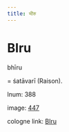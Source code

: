 ```yaml
---
title: भीरु
---
```


# BIru

bhīru  <div n="P" />= śatāvarī (Raison).

lnum: 388

image: [447](https://www.sanskrit-lexicon.uni-koeln.de/scans/csl-apidev/servepdf.php?dict=snp&page=447)

cologne link: [BIru](https://sanskrit-lexicon.uni-koeln.de/scans/csl-apidev/getword.php?dict=snp&key=BIru)

